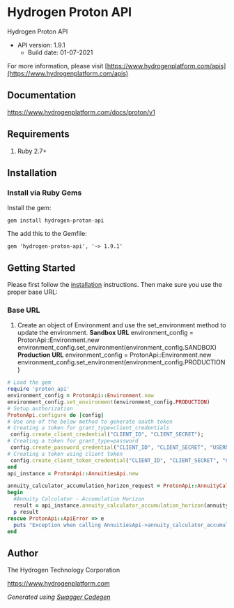 # Hydrogen Proton API

Hydrogen Proton API
- API version: 1.9.1
  - Build date: 01-07-2021

For more information, please visit [https://www.hydrogenplatform.com/apis](https://www.hydrogenplatform.com/apis)

## Documentation

https://www.hydrogenplatform.com/docs/proton/v1

## Requirements
1. Ruby 2.7+

## Installation

### Install via Ruby Gems

Install the gem:

```shell
gem install hydrogen-proton-api
```

The add this to the Gemfile:

    gem 'hydrogen-proton-api', '~> 1.9.1'

## Getting Started

Please first follow the [installation](#installation) instructions. Then make sure you use the proper base URL:

### Base URL

1. Create an object of Environment and use the set_environment method to update the environment.
**Sandbox URL**
environment_config = ProtonApi::Environment.new
environment_config.set_environment(environment_config.SANDBOX)
**Production URL**
environment_config = ProtonApi::Environment.new
environment_config.set_environment(environment_config.PRODUCTION)

```ruby
# Load the gem
require 'proton_api'
environment_config = ProtonApi::Environment.new
environment_config.set_environment(environment_config.PRODUCTION)
# Setup authorization
ProtonApi.configure do |config|
# Use one of the below method to generate oauth token        
# Creating a token for grant_type=client_credentials
 config.create_client_credential("CLIENT_ID", "CLIENT_SECRET");
# Creating a token for grant_type=password
 config.create_password_credential("CLIENT_ID", "CLIENT_SECRET", "USERNAME", "PASSWORD");
# Creating a token using client token
 config.create_client_token_credential("CLIENT_ID", "CLIENT_SECRET", "CLIENT_TOKEN")
end
api_instance = ProtonApi::AnnuitiesApi.new

annuity_calculator_accumulation_horizon_request = ProtonApi::AnnuityCalculatorAccumulationHorizonRequest.new # AnnuityCalculatorAccumulationHorizonRequest | Request payload for Annuity Calculator - Accumulation Horizon
begin
  #Annuity Calculator - Accumulation Horizon
  result = api_instance.annuity_calculator_accumulation_horizon(annuity_calculator_accumulation_horizon_request)
  p result
rescue ProtonApi::ApiError => e
  puts "Exception when calling AnnuitiesApi->annuity_calculator_accumulation_horizon: #{e}"
end

```
## Author
The Hydrogen Technology Corporation

https://www.hydrogenplatform.com

*Generated using [Swagger Codegen](https://github.com/swagger-api/swagger-codegen)*